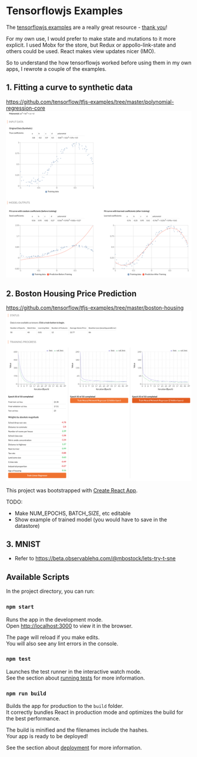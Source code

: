 # Tensorflowjs Examples

The [tensorflowjs examples](https://github.com/tensorflow/tfjs-examples) are a really great resource - [thank you](https://github.com/tensorflow/tfjs-examples/graphs/contributors)!

For my own use, I would prefer to make state and mutations to it more explicit. I used Mobx for the store, but Redux or appollo-link-state and others could be used. React makes view updates nicer (IMO).

So to understand the how tensorflowjs worked before using them in my own apps, I rewrote a couple of the examples.

## 1. Fitting a curve to synthetic data
https://github.com/tensorflow/tfjs-examples/tree/master/polynomial-regression-core
![Curve fitting with Tensorflowjs and React](/screenshots/curve_fitting.png?raw=true)

## 2. Boston Housing Price Prediction
https://github.com/tensorflow/tfjs-examples/tree/master/boston-housing
![Multivariate regression with Tensorflowjs and React](/screenshots/multivariate_regression.png?raw=true)

This project was bootstrapped with [Create React App](https://github.com/facebook/create-react-app).


TODO:
* Make NUM_EPOCHS, BATCH_SIZE, etc editable
* Show example of trained model (you would have to save in the datastore)


## 3. MNIST
* Refer to https://beta.observablehq.com/@mbostock/lets-try-t-sne


## Available Scripts

In the project directory, you can run:

### `npm start`

Runs the app in the development mode.<br>
Open [http://localhost:3000](http://localhost:3000) to view it in the browser.

The page will reload if you make edits.<br>
You will also see any lint errors in the console.

### `npm test`

Launches the test runner in the interactive watch mode.<br>
See the section about [running tests](https://facebook.github.io/create-react-app/docs/running-tests) for more information.

### `npm run build`

Builds the app for production to the `build` folder.<br>
It correctly bundles React in production mode and optimizes the build for the best performance.

The build is minified and the filenames include the hashes.<br>
Your app is ready to be deployed!

See the section about [deployment](https://facebook.github.io/create-react-app/docs/deployment) for more information.
